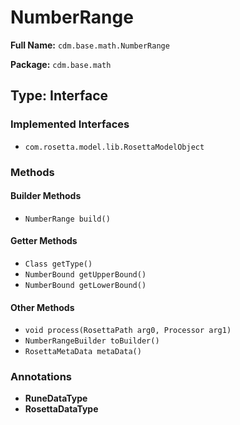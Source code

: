 # NumberRange

**Full Name:** `cdm.base.math.NumberRange`

**Package:** `cdm.base.math`

## Type: Interface

### Implemented Interfaces

- `com.rosetta.model.lib.RosettaModelObject`

### Methods

#### Builder Methods

- `NumberRange build()`

#### Getter Methods

- `Class getType()`
- `NumberBound getUpperBound()`
- `NumberBound getLowerBound()`

#### Other Methods

- `void process(RosettaPath arg0, Processor arg1)`
- `NumberRangeBuilder toBuilder()`
- `RosettaMetaData metaData()`

### Annotations

- **RuneDataType**
- **RosettaDataType**


